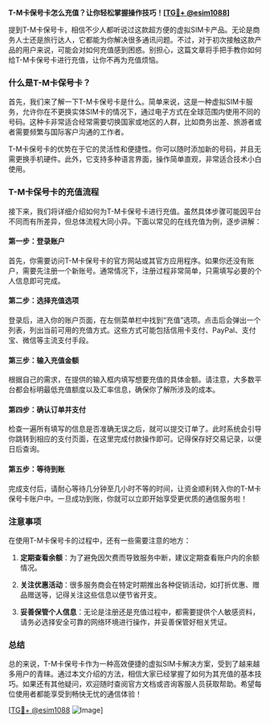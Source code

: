 **T-M卡保号卡怎么充值？让你轻松掌握操作技巧！[[TG💪+ @esim1088](https://t.me/s/esim1088)]**

提到T-M卡保号卡，相信不少人都听说过这款超方便的虚拟SIM卡产品。无论是商务人士还是旅行达人，它都能为你解决很多通讯问题。不过，对于初次接触这款产品的用户来说，可能会对如何充值感到困惑。别担心，这篇文章将手把手教你如何给T-M卡保号卡进行充值，让你不再为充值烦恼。

### 什么是T-M卡保号卡？

首先，我们来了解一下T-M卡保号卡是什么。简单来说，这是一种虚拟SIM卡服务，允许你在不更换实体SIM卡的情况下，通过电子方式在全球范围内使用不同的号码。这种卡非常适合经常需要切换国家或地区的人群，比如商务出差、旅游者或者需要频繁与国际客户沟通的工作者。

T-M卡保号卡的优势在于它的灵活性和便捷性。你可以随时添加新的号码，并且无需更换手机硬件。此外，它支持多种语言界面，操作简单直观，非常适合技术小白使用。

### T-M卡保号卡的充值流程

接下来，我们将详细介绍如何为T-M卡保号卡进行充值。虽然具体步骤可能因平台不同而有所差异，但总体流程大同小异。下面以常见的在线充值为例，逐步讲解：

#### 第一步：登录账户
首先，你需要访问T-M卡保号卡的官方网站或其官方应用程序。如果你还没有账户，需要先注册一个新账号。通常情况下，注册过程非常简单，只需填写必要的个人信息即可完成。

#### 第二步：选择充值选项
登录后，进入你的账户页面，在左侧菜单栏中找到“充值”选项。点击后会弹出一个列表，列出当前可用的充值方式。这些方式可能包括信用卡支付、PayPal、支付宝、微信等主流支付手段。

#### 第三步：输入充值金额
根据自己的需求，在提供的输入框内填写想要充值的具体金额。请注意，大多数平台都会标明最低充值额度以及汇率信息，确保你了解所涉及的成本。

#### 第四步：确认订单并支付
检查一遍所有填写的信息是否准确无误之后，就可以提交订单了。此时系统会引导你跳转到相应的支付页面，在这里完成付款操作即可。记得保存好交易记录，以便日后查询。

#### 第五步：等待到账
完成支付后，请耐心等待几分钟至几小时不等的时间，让资金顺利转入你的T-M卡保号卡账户中。一旦成功到账，你就可以立即开始享受更优质的通信服务啦！

### 注意事项

在使用T-M卡保号卡的过程中，还有一些需要注意的地方：

1. **定期查看余额**：为了避免因欠费而导致服务中断，建议定期查看账户内的余额情况。
   
2. **关注优惠活动**：很多服务商会在特定时期推出各种促销活动，如打折优惠、赠品赠送等，记得关注这些信息以便节省开支。

3. **妥善保管个人信息**：无论是注册还是充值过程中，都需要提供个人敏感资料，请务必选择安全可靠的网络环境进行操作，并妥善保管好相关凭证。

### 总结

总的来说，T-M卡保号卡作为一种高效便捷的虚拟SIM卡解决方案，受到了越来越多用户的青睐。通过本文介绍的方法，相信大家已经掌握了如何为其充值的基本技巧。如果还有其他疑问，欢迎随时查阅官方文档或咨询客服人员获取帮助。希望每位使用者都能享受到畅快无忧的通信体验！

[[TG💪+ @esim1088](https://t.me/s/esim1088) ![Image](https://i.postimg.cc/4NQfJmqS/Snipaste-2025-05-13-00-14-12.png)]